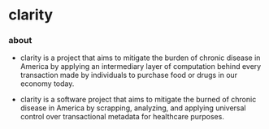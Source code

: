 # clarity

### about
- clarity is a project that aims to mitigate the burden of chronic disease in America by applying an intermediary layer of computation behind every transaction made by individuals to purchase food or drugs in our economy today.

- clarity is a software project that aims to mitigate the burned of chronic disease in America by scrapping, analyzing, and applying universal control over transactional metadata for healthcare purposes.